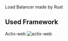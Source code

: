  Load Balancer made by Rust

## Used Framework

Actix-web
![actix-web](https://user-images.githubusercontent.com/81372047/209973905-2d04bd9a-4f84-42f8-8052-2b9c5b2b24f7.png)
